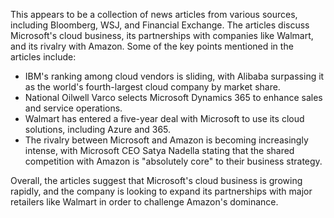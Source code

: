 This appears to be a collection of news articles from various sources, including Bloomberg, WSJ, and Financial Exchange. The articles discuss Microsoft's cloud business, its partnerships with companies like Walmart, and its rivalry with Amazon. Some of the key points mentioned in the articles include:

* IBM's ranking among cloud vendors is sliding, with Alibaba surpassing it as the world's fourth-largest cloud company by market share.
* National Oilwell Varco selects Microsoft Dynamics 365 to enhance sales and service operations.
* Walmart has entered a five-year deal with Microsoft to use its cloud solutions, including Azure and 365.
* The rivalry between Microsoft and Amazon is becoming increasingly intense, with Microsoft CEO Satya Nadella stating that the shared competition with Amazon is "absolutely core" to their business strategy.

Overall, the articles suggest that Microsoft's cloud business is growing rapidly, and the company is looking to expand its partnerships with major retailers like Walmart in order to challenge Amazon's dominance.